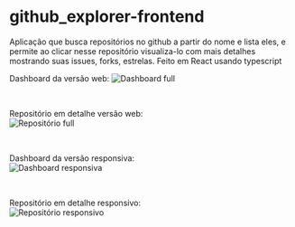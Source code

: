 # github_explorer-frontend
Aplicação que busca repositórios no github a partir do nome e lista eles, e permite ao clicar nesse repositório visualiza-lo com mais detalhes mostrando suas issues, forks, estrelas. Feito em React usando typescript

Dashboard da versão web:
![Dashboard full](https://i.imgur.com/fCQzZP0.png)

</br>

Repositório em detalhe versão web:</br>
![Repositório full](https://i.imgur.com/KNmmNpT.png)

</br>

Dashboard da versão responsiva:</br>
![Dashboard responsiva](https://i.imgur.com/3G8hZeb.png)

</br>

Repositório em detalhe responsivo:</br>
![Repositório responsivo](https://i.imgur.com/TGnocOr.png)
